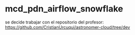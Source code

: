 # mcd_pdn_airflow_snowflake
se decide trabajar con el repositorio del profesor: https://github.com/CristianUrcuqui/astronomer-cloud/tree/dev
